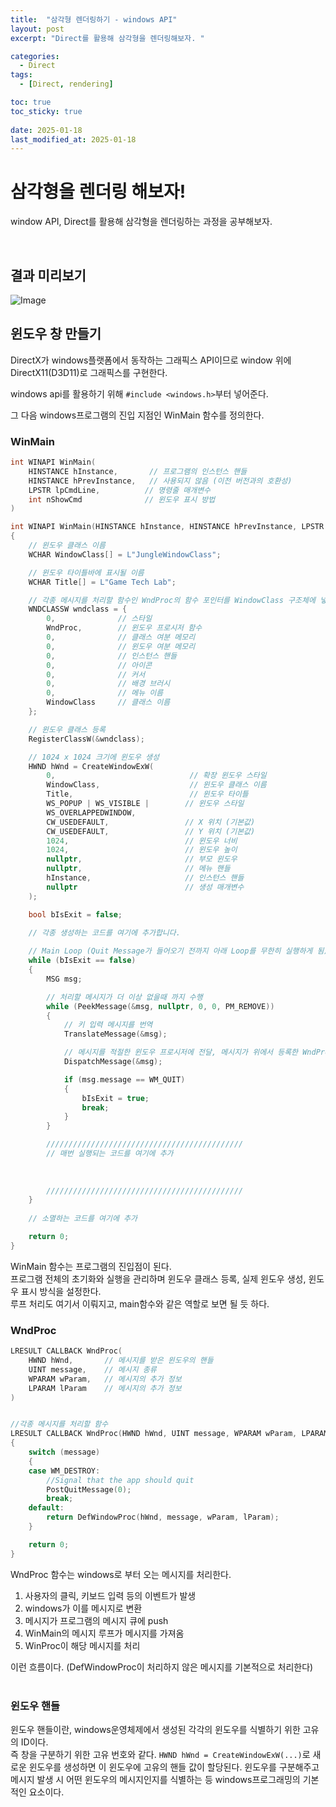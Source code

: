```yaml
---
title:  "삼각형 렌더링하기 - windows API"
layout: post
excerpt: "Direct를 활용해 삼각형을 렌더링해보자. "

categories:
  - Direct
tags:
  - [Direct, rendering]

toc: true
toc_sticky: true
 
date: 2025-01-18
last_modified_at: 2025-01-18
---
```


# 삼각형을 렌더링 해보자!

window API, Direct를 활용해 삼각형을 렌더링하는 과정을 공부해보자. 

<br>


## 결과 미리보기
![Image](https://github.com/user-attachments/assets/24cd4ad9-8c29-4e10-ab9f-e289817b6198)
<br>

## 윈도우 창 만들기
DirectX가 windows플랫폼에서 동작하는 그래픽스 API이므로 
window 위에 DirectX11(D3D11)로 그래픽스를 구현한다. 

windows api를 활용하기 위해 `#include <windows.h>`부터 넣어준다.

그 다음 windows프로그램의 진입 지점인 WinMain 함수를 정의한다.
### WinMain

```cpp
int WINAPI WinMain(
    HINSTANCE hInstance,       // 프로그램의 인스턴스 핸들
    HINSTANCE hPrevInstance,   // 사용되지 않음 (이전 버전과의 호환성)
    LPSTR lpCmdLine,          // 명령줄 매개변수
    int nShowCmd              // 윈도우 표시 방법
)
```



```cpp
int WINAPI WinMain(HINSTANCE hInstance, HINSTANCE hPrevInstance, LPSTR lpCmdLine, int nShowCmd)
{
	// 윈도우 클래스 이름
	WCHAR WindowClass[] = L"JungleWindowClass";

	// 윈도우 타이틀바에 표시될 이름
	WCHAR Title[] = L"Game Tech Lab";

	// 각종 메시지를 처리할 함수인 WndProc의 함수 포인터를 WindowClass 구조체에 넣는다.
    WNDCLASSW wndclass = { 
        0,              // 스타일
        WndProc,        // 윈도우 프로시저 함수
        0,              // 클래스 여분 메모리
        0,              // 윈도우 여분 메모리
        0,              // 인스턴스 핸들
        0,              // 아이콘
        0,              // 커서
        0,              // 배경 브러시
        0,              // 메뉴 이름
        WindowClass     // 클래스 이름
    };

	// 윈도우 클래스 등록
	RegisterClassW(&wndclass);

	// 1024 x 1024 크기에 윈도우 생성
    HWND hWnd = CreateWindowExW(
        0,                              // 확장 윈도우 스타일
        WindowClass,                    // 윈도우 클래스 이름
        Title,                          // 윈도우 타이틀
        WS_POPUP | WS_VISIBLE |        // 윈도우 스타일
        WS_OVERLAPPEDWINDOW,           
        CW_USEDEFAULT,                 // X 위치 (기본값)
        CW_USEDEFAULT,                 // Y 위치 (기본값)
        1024,                          // 윈도우 너비
        1024,                          // 윈도우 높이
        nullptr,                       // 부모 윈도우
        nullptr,                       // 메뉴 핸들
        hInstance,                     // 인스턴스 핸들
        nullptr                        // 생성 매개변수
    );

	bool bIsExit = false;
	
	// 각종 생성하는 코드를 여기에 추가합니다.

	// Main Loop (Quit Message가 들어오기 전까지 아래 Loop를 무한히 실행하게 됨)
	while (bIsExit == false)
	{
		MSG msg;

		// 처리할 메시지가 더 이상 없을때 까지 수행
		while (PeekMessage(&msg, nullptr, 0, 0, PM_REMOVE))
		{
			// 키 입력 메시지를 번역
			TranslateMessage(&msg);

			// 메시지를 적절한 윈도우 프로시저에 전달, 메시지가 위에서 등록한 WndProc 으로 전달됨
			DispatchMessage(&msg);

			if (msg.message == WM_QUIT)
			{
				bIsExit = true;
				break;
			}
		}

		////////////////////////////////////////////
		// 매번 실행되는 코드를 여기에 추가
		
		
		
		////////////////////////////////////////////
	}
	
	// 소멸하는 코드를 여기에 추가

	return 0;
}

```
WinMain 함수는 프로그램의 진입점이 된다.  
프로그램 전체의 초기화와 실행을 관리하며 윈도우 클래스 등록, 실제 윈도우 생성, 윈도우 표시 방식을 설정한다.  
루프 처리도 여기서 이뤄지고, main함수와 같은 역할로 보면 될 듯 하다.

### WndProc
```cpp
LRESULT CALLBACK WndProc(
    HWND hWnd,       // 메시지를 받은 윈도우의 핸들
    UINT message,    // 메시지 종류
    WPARAM wParam,   // 메시지의 추가 정보
    LPARAM lParam    // 메시지의 추가 정보
)


//각종 메시지를 처리할 함수 
LRESULT CALLBACK WndProc(HWND hWnd, UINT message, WPARAM wParam, LPARAM lParam)
{
	switch (message)
	{
	case WM_DESTROY:
		//Signal that the app should quit
		PostQuitMessage(0);
		break;
	default:
		return DefWindowProc(hWnd, message, wParam, lParam);
	}

	return 0;
}
```

WndProc 함수는 windows로 부터 오는 메시지를 처리한다.  
1. 사용자의 클릭, 키보드 입력 등의 이벤트가 발생
2. windows가 이를 메시지로 변환
3. 메시지가 프로그램의 메시지 큐에 push 
4. WinMain의 메시지 루프가 메시지를 가져옴 
5. WinProc이 해당 메시지를 처리 

이런 흐름이다. (DefWindowProc이 처리하지 않은 메시지를 기본적으로 처리한다)
<br>
<br>
### 윈도우 핸들
윈도우 핸들이란, windows운영체제에서 생성된 각각의 윈도우를 식별하기 위한 고유의 ID이다.  
즉 창을 구분하기 위한 고유 번호와 같다.
`HWND hWnd = CreateWindowExW(...)`로 새로운 윈도우를 생성하면
이 윈도우에 고유의 핸들 값이 할당된다. 
윈도우를 구분해주고 메시지 발생 시 어떤 윈도우의 메시지인지를 식별하는 등 
windows프로그래밍의 기본적인 요소이다.
